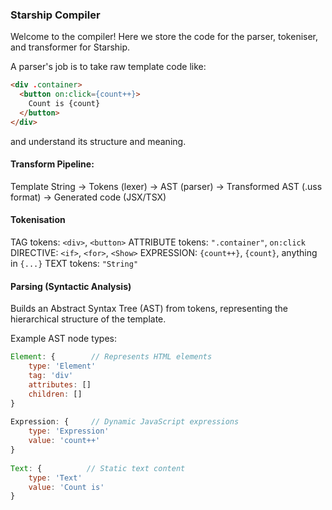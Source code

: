 ### Starship Compiler

Welcome to the compiler! Here we store the code for the parser, tokeniser, and transformer for Starship.

A parser's job is to take raw template code like:

```html
<div .container>
  <button on:click={count++}>
    Count is {count}
  </button>
</div>
```

and understand its structure and meaning.

#### Transform Pipeline:

Template String 
  → Tokens (lexer)
  → AST (parser) 
  → Transformed AST (.uss format)
  → Generated code (JSX/TSX)

#### Tokenisation
TAG tokens: `<div>`, `<button>`
ATTRIBUTE tokens: `".container"`, `on:click`
DIRECTIVE: `<if>`, `<for>`, `<Show>`
EXPRESSION: `{count++}`, `{count}`, anything in `{...}`
TEXT tokens: `"String"`

#### Parsing (Syntactic Analysis)
Builds an Abstract Syntax Tree (AST) from tokens, representing the hierarchical structure of the template.

Example AST node types:

```js
Element: {        // Represents HTML elements
    type: 'Element'
    tag: 'div'
    attributes: []
    children: []
}
  
Expression: {     // Dynamic JavaScript expressions
    type: 'Expression' 
    value: 'count++'
}
  
Text: {          // Static text content
    type: 'Text'
    value: 'Count is'
}
```